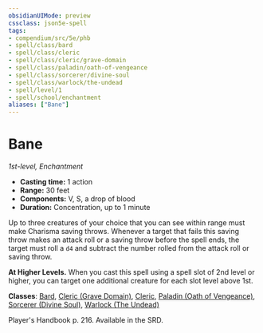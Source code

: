 ```yaml
---
obsidianUIMode: preview
cssclass: json5e-spell
tags:
- compendium/src/5e/phb
- spell/class/bard
- spell/class/cleric
- spell/class/cleric/grave-domain
- spell/class/paladin/oath-of-vengeance
- spell/class/sorcerer/divine-soul
- spell/class/warlock/the-undead
- spell/level/1
- spell/school/enchantment
aliases: ["Bane"]
---
```

# Bane
*1st-level, Enchantment*  

- **Casting time:** 1 action
- **Range:** 30 feet
- **Components:** V, S, a drop of blood
- **Duration:** Concentration, up to 1 minute

Up to three creatures of your choice that you can see within range must make Charisma saving throws. Whenever a target that fails this saving throw makes an attack roll or a saving throw before the spell ends, the target must roll a `d4` and subtract the number rolled from the attack roll or saving throw.

**At Higher Levels.** When you cast this spell using a spell slot of 2nd level or higher, you can target one additional creature for each slot level above 1st.

**Classes**: [Bard](../../classes/bard.md#), [Cleric (Grave Domain)](../../classes/cleric-grave-domain-xge.md#), [Cleric](../../classes/cleric.md#), [Paladin (Oath of Vengeance)](../../classes/paladin-oath-of-vengeance.md#), [Sorcerer (Divine Soul)](../../classes/sorcerer-divine-soul-xge.md#), [Warlock (The Undead)](../../classes/warlock-the-undead-vrgr.md#)

Player's Handbook p. 216. Available in the SRD.